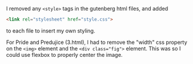 I removed any `<style>` tags in the gutenberg html files, and added 

```html
<link rel="stylesheet" href="style.css">
```
to each file to insert my own styling.

For Pride and Predujice (3.html), I had to remove the "width" css property on the `<img>` element and the `<div class="fig">` element.
This was so I could use flexbox to properly center the image.